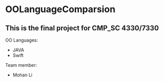 # OOLanguageComparsion
## This is the final project for CMP_SC 4330/7330

OO Languages:
* JAVA
* Swift

Team member:
* Mohan Li
